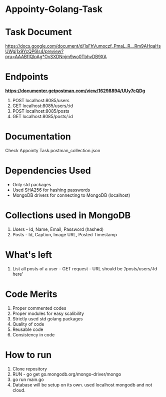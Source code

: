 # Appointy-Golang-Task

# Task Document
https://docs.google.com/document/d/1sFhVumoczf_PmaL_R__Rm9AHqaHsUWgj1x9YcQP6Is4/preview?pru=AAABfIQlpAg*OvSXDNnjm9wo0TbhvDB9XA

# Endpoints
<b> https://documenter.getpostman.com/view/16298894/UUy7cQDg </b>
<ol>
  <li> POST localhost:8085/users </li>
  <li> GET localhost:8085/users/:id </li>
  <li> POST localhost:8085/posts </li>
  <li> GET localhost:8085/posts/:id </li>
</ol>

# Documentation
Check Appointy Task.postman_collection.json 

# Dependencies Used
 - Only std packages
 - Used SHA256 for hashing passwords
 - MongoDB drivers for connecting to MongoDB (localhost)

# Collections used in MongoDB
1. Users - Id, Name, Email, Password (hashed)
2. Posts - Id, Caption, Image URL, Posted Timestamp

# What's left
1. List all posts of a user - GET request - URL should be ‘/posts/users/:Id here'

# Code Merits
1. Proper commented codes
2. Proper modules for easy scalibility
3. Strictly used std golang packages 
4. Quality of code
5. Reusable code
6. Consistency in code

# How to run
1. Clone repository
2. RUN - go get go.mongodb.org/mongo-driver/mongo
3. go run main.go
4. Database will be setup on its own. used localhost mongodb and not cloud.
